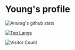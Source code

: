 # Young's profile

![Anurag's github stats](https://github-readme-stats.vercel.app/api?username=Young727TW&show_icons=true&theme=radical)

[![Top Langs](https://github-readme-stats.vercel.app/api/top-langs/?username=Young727TW)](https://github.com/anuraghazra/github-readme-stats)

![Visitor Count](https://profile-counter.glitch.me/Young727TW/count.svg)

